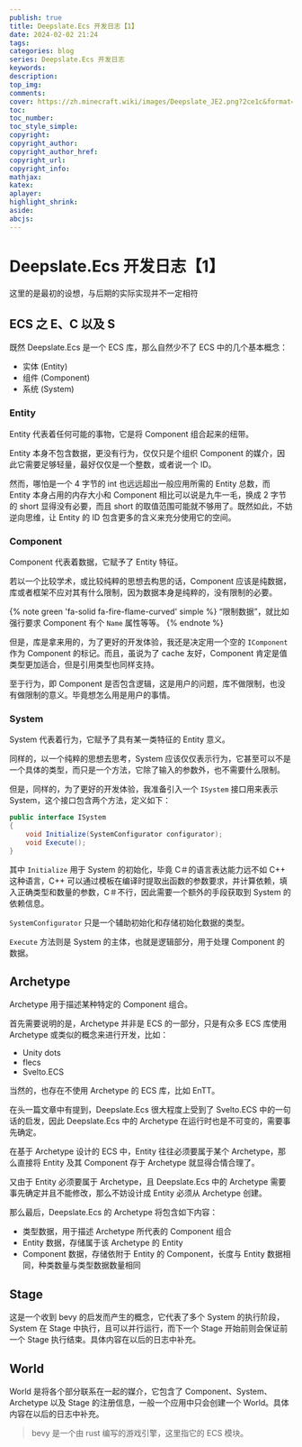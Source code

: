 ```yaml
---
publish: true
title: Deepslate.Ecs 开发日志【1】
date: 2024-02-02 21:24
tags:
categories: blog
series: Deepslate.Ecs 开发日志
keywords:
description:
top_img: 
comments:
cover: https://zh.minecraft.wiki/images/Deepslate_JE2.png?2ce1c&format=original
toc:
toc_number:
toc_style_simple:
copyright:
copyright_author:
copyright_author_href:
copyright_url:
copyright_info:
mathjax:
katex:
aplayer:
highlight_shrink:
aside:
abcjs:
---
```

# Deepslate.Ecs 开发日志【1】

这里的是最初的设想，与后期的实际实现并不一定相符

## ECS 之 E、C 以及 S

既然 Deepslate.Ecs 是一个 ECS 库，那么自然少不了 ECS 中的几个基本概念：

- 实体 (Entity)
- 组件 (Component)
- 系统 (System)

### Entity

Entity 代表着任何可能的事物，它是将 Component 组合起来的纽带。

Entity 本身不包含数据，更没有行为，仅仅只是个组织 Component 的媒介，因此它需要足够轻量，最好仅仅是一个整数，或者说一个 ID。

然而，哪怕是一个 4 字节的 int 也远远超出一般应用所需的 Entity 总数，而 Entity 本身占用的内存大小和 Component 相比可以说是九牛一毛，换成 2 字节的 short 显得没有必要，而且 short 的取值范围可能就不够用了。既然如此，不妨逆向思维，让 Entity 的 ID 包含更多的含义来充分使用它的空间。

### Component

Component 代表着数据，它赋予了 Entity 特征。

若以一个比较学术，或比较纯粹的思想去构思的话，Component 应该是纯数据，库或者框架不应对其有什么限制，因为数据本身是纯粹的，没有限制的必要。

{% note green 'fa-solid fa-fire-flame-curved' simple %}
“限制数据”，就比如强行要求 Component 有个 `Name` 属性等等。
{% endnote %}

但是，库是拿来用的，为了更好的开发体验，我还是决定用一个空的 `IComponent` 作为 Component 的标记。而且，虽说为了 cache 友好，Component 肯定是值类型更加适合，但是引用类型也同样支持。

至于行为，即 Component 是否包含逻辑，这是用户的问题，库不做限制，也没有做限制的意义。毕竟想怎么用是用户的事情。

### System

System 代表着行为，它赋予了具有某一类特征的 Entity 意义。

同样的，以一个纯粹的思想去思考，System 应该仅仅表示行为，它甚至可以不是一个具体的类型，而只是一个方法，它除了输入的参数外，也不需要什么限制。

但是，同样的，为了更好的开发体验，我准备引入一个 `ISystem` 接口用来表示 System，这个接口包含两个方法，定义如下：

```csharp
public interface ISystem
{
    void Initialize(SystemConfigurator configurator);
    void Execute();
}
```

其中 `Initialize` 用于 System 的初始化，毕竟 C＃的语言表达能力远不如 C++ 这种语言，C++ 可以通过模板在编译时提取出函数的参数要求，并计算依赖，填入正确类型和数量的参数，C＃不行，因此需要一个额外的手段获取到 System 的依赖信息。

`SystemConfigurator` 只是一个辅助初始化和存储初始化数据的类型。

`Execute` 方法则是 System 的主体，也就是逻辑部分，用于处理 Component 的数据。

## Archetype

Archetype 用于描述某种特定的 Component 组合。

首先需要说明的是，Archetype 并非是 ECS 的一部分，只是有众多 ECS 库使用 Archetype 或类似的概念来进行开发，比如：

- Unity dots
- flecs
- Svelto.ECS

当然的，也存在不使用 Archetype 的 ECS 库，比如 EnTT。

在头一篇文章中有提到，Deepslate.Ecs 很大程度上受到了 Svelto.ECS 中的一句话的启发，因此 Deepslate.Ecs 中的 Archetype 在运行时也是不可变的，需要事先确定。

在基于 Archetype 设计的 ECS 中，Entity 往往必须要属于某个 Archetype，那么直接将 Entity 及其 Component 存于 Archetype 就显得合情合理了。

又由于 Entity 必须要属于 Archetype，且 Deepslate.Ecs 中的 Archetype 需要事先确定并且不能修改，那么不妨设计成 Entity 必须从 Archetype 创建。

那么最后，Deepslate.Ecs 的 Archetype 将包含如下内容：

- 类型数据，用于描述 Archetype 所代表的 Component 组合
- Entity 数据，存储属于该 Archetype 的 Entity
- Component 数据，存储依附于 Entity 的 Component，长度与 Entity 数据相同，种类数量与类型数据数量相同

## Stage

这是一个收到 bevy 的启发而产生的概念，它代表了多个 System 的执行阶段，System 在 Stage 中执行，且可以并行运行，而下一个 Stage 开始前则会保证前一个 Stage 执行结束。具体内容在以后的日志中补充。

## World

World 是将各个部分联系在一起的媒介，它包含了 Component、System、Archetype 以及 Stage 的注册信息，一般一个应用中只会创建一个 World。具体内容在以后的日志中补充。

> bevy 是一个由 rust 编写的游戏引擎，这里指它的 ECS 模块。